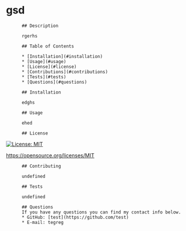 # gsd
          
          ## Description

          rgerhs
          
          ## Table of Contents

          * [Installation](#installation)
          * [Usage](#usage)
          * [License](#license)
          * [Contributions](#contributions)
          * [Tests](#tests)
          * [Questions](#questions)
          
          ## Installation

          edghs
          
          ## Usage

          ehed
          
          ## License

          
  [![License: MIT](https://img.shields.io/badge/License-MIT-yellow.svg)](https://opensource.org/licenses/MIT)
  
  https://opensource.org/licenses/MIT 
    
          
          ## Contributing

          undefined
          
          ## Tests
          
          undefined
          
          ## Questions
          If you have any questions you can find my contact info below.
          * GitHub: [test](https://github.com/test)
          * E-mail: tegreg
        
